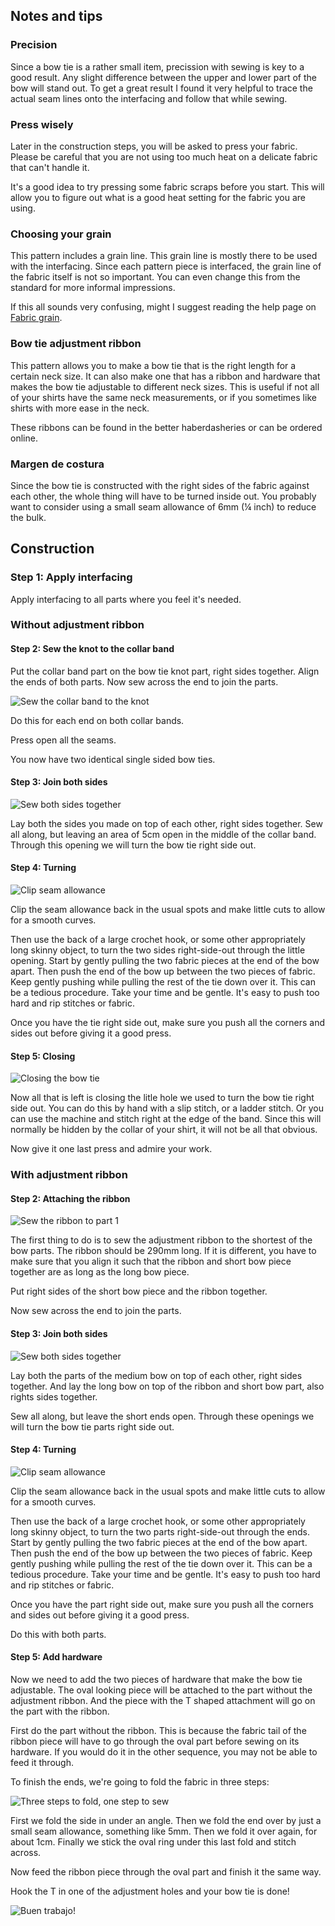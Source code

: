 ## Notes and tips

### Precision

Since a bow tie is a rather small item, precission with sewing is key to a good result. Any slight difference between the upper and lower part of the bow will stand out. To get a great result I found it very helpful to trace the actual seam lines onto the interfacing and follow that while sewing.

### Press wisely

Later in the construction steps, you will be asked to press your fabric. Please be careful that you are not using too much heat on a delicate fabric that can't handle it.

It's a good idea to try pressing some fabric scraps before you start. This will allow you to figure out what is a good heat setting for the fabric you are using.

### Choosing your grain

This pattern includes a grain line. This grain line is mostly there to be used with the interfacing. Since each pattern piece is interfaced, the grain line of the fabric itself is not so important. You can even change this from the standard for more informal impressions.

<Note>

If this all sounds very confusing, might I suggest reading the help 
page on [Fabric grain](/docs/sewing/fabric-grain).

</Note>

### Bow tie adjustment ribbon

This pattern allows you to make a bow tie that is the right length for a certain neck size. It can also make one that has a ribbon and hardware that makes the bow tie adjustable to different neck sizes. This is useful if not all of your shirts have the same neck measurements, or if you sometimes like shirts with more ease in the neck.

These ribbons can be found in the better haberdasheries or can be ordered online.

### Margen de costura

Since the bow tie is constructed with the right sides of the fabric against each other, the whole thing will have to be turned inside out. You probably want to consider using a small seam allowance of 6mm (¼ inch) to reduce the bulk.


## Construction

### Step 1: Apply interfacing

Apply interfacing to all parts where you feel it's needed.

### Without adjustment ribbon

#### Step 2: Sew the knot to the collar band

Put the collar band part on the bow tie knot part, right sides together. Align the ends of both parts. Now sew across the end to join the parts.

![Sew the collar band to the knot](step12.png)

Do this for each end on both collar bands.

Press open all the seams.

You now have two identical single sided bow ties.

#### Step 3: Join both sides

![Sew both sides together](step13.png)

Lay both the sides you made on top of each other, right sides together. Sew all along, but leaving an area of 5cm open in the middle of the collar band. Through this opening we will turn the bow tie right side out.

#### Step 4: Turning

![Clip seam allowance](step14.png)

Clip the seam allowance back in the usual spots and make little cuts to allow for a smooth curves.

Then use the back of a large crochet hook, or some other appropriately long skinny object, to turn the two sides right-side-out through the little opening. Start by gently pulling the two fabric pieces at the end of the bow apart. Then push the end of the bow up between the two pieces of fabric. Keep gently pushing while pulling the rest of the tie down over it. This can be a tedious procedure. Take your time and be gentle. It's easy to push too hard and rip stitches or fabric.

Once you have the tie right side out, make sure you push all the corners and sides out before giving it a good press.

#### Step 5: Closing

![Closing the bow tie](step15.png)

Now all that is left is closing the litle hole we used to turn the bow tie right side out. You can do this by hand with a slip stitch, or a ladder stitch. Or you can use the machine and stitch right at the edge of the band. Since this will normally be hidden by the collar of your shirt, it will not be all that obvious.

Now give it one last press and admire your work.

### With adjustment ribbon

#### Step 2: Attaching the ribbon

![Sew the ribbon to part 1](step22.png)

The first thing to do is to sew the adjustment ribbon to the shortest of the bow parts. The ribbon should be 290mm long. If it is different, you have to make sure that you align it such that the ribbon and short bow piece together are as long as the long bow piece.

Put right sides of the short bow piece and the ribbon together.

Now sew across the end to join the parts.

#### Step 3: Join both sides

![Sew both sides together](step23.png)

Lay both the parts of the medium bow on top of each other, right sides together. And lay the long bow on top of the ribbon and short bow part, also rights sides together.

Sew all along, but leave the short ends open. Through these openings we will turn the bow tie parts right side out.

#### Step 4: Turning

![Clip seam allowance](step14.png)

Clip the seam allowance back in the usual spots and make little cuts to allow for a smooth curves.

Then use the back of a large crochet hook, or some other appropriately long skinny object, to turn the two parts right-side-out through the ends. Start by gently pulling the two fabric pieces at the end of the bow apart. Then push the end of the bow up between the two pieces of fabric. Keep gently pushing while pulling the rest of the tie down over it. This can be a tedious procedure. Take your time and be gentle. It's easy to push too hard and rip stitches or fabric.

Once you have the part right side out, make sure you push all the corners and sides out before giving it a good press.

Do this with both parts.

#### Step 5: Add hardware

Now we need to add the two pieces of hardware that make the bow tie adjustable. The oval looking piece will be attached to the part without the adjustment ribbon. And the piece with the T shaped attachment will go on the part with the ribbon.

First do the part without the ribbon. This is because the fabric tail of the ribbon piece will have to go through the oval part before sewing on its hardware. If you would do it in the other sequence, you may not be able to feed it through.

To finish the ends, we're going to fold the fabric in three steps:

![Three steps to fold, one step to sew](step25.png)

First we fold the side in under an angle. Then we fold the end over by just a small seam allowance, something like 5mm. Then we fold it over again, for about 1cm. Finally we stick the oval ring under this last fold and stitch across.

Now feed the ribbon piece through the oval part and finish it the same way.

Hook the T in one of the adjustment holes and your bow tie is done!

![Buen trabajo!](finished.gif)
